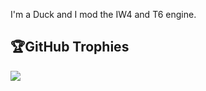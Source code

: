 <p align="left">
I'm a Duck and I mod the IW4 and T6 engine.
</p>

## 🏆GitHub Trophies
![](https://github-profile-trophy.vercel.app/?username=hindr&theme=onedark&no-frame=false&no-bg=false&margin-w=4&margin-h=4)
